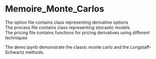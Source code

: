 # Memoire_Monte_Carlos

The option file contains class representing derivative options <br>
The process file contains class representing stocastic models <br>
The pricing file contains functions for pricing derivatives using different techniques

The demo.ipynb demonstrate the classic monte carlo and the Longstaff-Schwartz methods.
